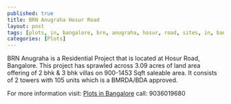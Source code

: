 ```yaml
---
published: true
title: BRN Anugraha Hosur Road
layout: post
tags: [plots, in, bangalore, brn, anugraha, hosur, road, sites, in, bangalore]
categories: [Plots]
---
```

BRN Anugraha is a Residential Project that is located at Hosur Road, Bangalore. This project has sprawled across 3.09 acres of land area offering of 2 bhk & 3 bhk villas on 900-1453 Sqft saleable area. It consists of 2 towers with 105 units which is a BMRDA/BDA approved. 

For more information visit: 
         <a href="http://www.bangalorelandplots.in/plots/"> Plots in Bangalore</a>
           call: 9036019680